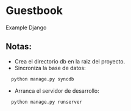 Guestbook
=========

Example Django

Notas:
-----
- Crea el directorio db en la raiz del proyecto.
- Sincroniza la base de datos:

```bash
  python manage.py syncdb
```

- Arranca el servidor de desarrollo:

```bash
  python manage.py runserver
```
